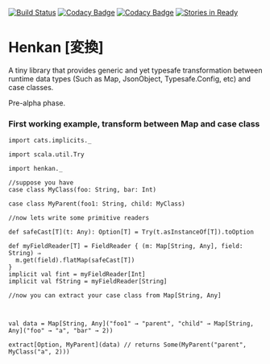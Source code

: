 [![Build Status](https://travis-ci.org/kailuowang/henkan.svg)](https://travis-ci.org/kailuowang/henkan)
[![Codacy Badge](https://api.codacy.com/project/badge/grade/94b5ef789e73441ca101c5d0e083aef6)](https://www.codacy.com/app/kailuo-wang/henkan)
[![Codacy Badge](https://api.codacy.com/project/badge/coverage/94b5ef789e73441ca101c5d0e083aef6)](https://www.codacy.com/app/kailuo-wang/henkan)
[![Stories in Ready](https://badge.waffle.io/kailuowang/henkan.svg?label=ready&title=Ready)](http://waffle.io/kailuowang/henkan)


# Henkan [変換]

A tiny library that provides generic and yet typesafe transformation between runtime data types (Such as Map, JsonObject, Typesafe.Config, etc) and case classes.


Pre-alpha phase.

### First working example, transform between Map and case class

```
import cats.implicits._

import scala.util.Try

import henkan._

//suppose you have
case class MyClass(foo: String, bar: Int)

case class MyParent(foo1: String, child: MyClass)

//now lets write some primitive readers

def safeCast[T](t: Any): Option[T] = Try(t.asInstanceOf[T]).toOption

def myFieldReader[T] = FieldReader { (m: Map[String, Any], field: String) ⇒
  m.get(field).flatMap(safeCast[T])
}
implicit val fint = myFieldReader[Int]
implicit val fString = myFieldReader[String]

//now you can extract your case class from Map[String, Any]



val data = Map[String, Any]("foo1" → "parent", "child" → Map[String, Any]("foo" → "a", "bar" → 2))

extract[Option, MyParent](data) // returns Some(MyParent("parent", MyClass("a", 2)))

```
